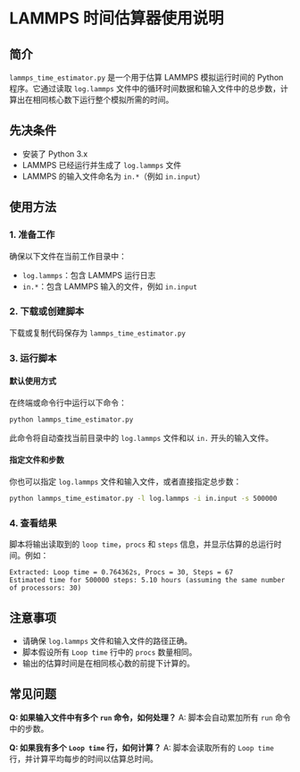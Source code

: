 # LAMMPS 时间估算器使用说明

## 简介
`lammps_time_estimator.py` 是一个用于估算 LAMMPS 模拟运行时间的 Python 程序。它通过读取 `log.lammps` 文件中的循环时间数据和输入文件中的总步数，计算出在相同核心数下运行整个模拟所需的时间。

## 先决条件
- 安装了 Python 3.x
- LAMMPS 已经运行并生成了 `log.lammps` 文件
- LAMMPS 的输入文件命名为 `in.*`（例如 `in.input`）

## 使用方法

### 1. 准备工作
确保以下文件在当前工作目录中：
- `log.lammps`：包含 LAMMPS 运行日志
- `in.*`：包含 LAMMPS 输入的文件，例如 `in.input`

### 2. 下载或创建脚本
下载或复制代码保存为 `lammps_time_estimator.py`

### 3. 运行脚本

#### 默认使用方式
在终端或命令行中运行以下命令：
```sh
python lammps_time_estimator.py
```
此命令将自动查找当前目录中的 `log.lammps` 文件和以 `in.` 开头的输入文件。

#### 指定文件和步数
你也可以指定 `log.lammps` 文件和输入文件，或者直接指定总步数：
```sh
python lammps_time_estimator.py -l log.lammps -i in.input -s 500000
```

### 4. 查看结果
脚本将输出读取到的 `loop time`，`procs` 和 `steps` 信息，并显示估算的总运行时间。例如：
```
Extracted: Loop time = 0.764362s, Procs = 30, Steps = 67
Estimated time for 500000 steps: 5.10 hours (assuming the same number of processors: 30)
```

## 注意事项
- 请确保 `log.lammps` 文件和输入文件的路径正确。
- 脚本假设所有 `Loop time` 行中的 `procs` 数量相同。
- 输出的估算时间是在相同核心数的前提下计算的。

## 常见问题
**Q: 如果输入文件中有多个 `run` 命令，如何处理？**
A: 脚本会自动累加所有 `run` 命令中的步数。

**Q: 如果我有多个 `Loop time` 行，如何计算？**
A: 脚本会读取所有的 `Loop time` 行，并计算平均每步的时间以估算总时间。
